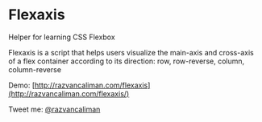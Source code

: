 Flexaxis
===

Helper for learning CSS Flexbox

Flexaxis is a script that helps users visualize the main-axis and cross-axis of a flex container according to its direction: row, row-reverse, column, column-reverse

Demo: [http://razvancaliman.com/flexaxis](http://razvancaliman.com/flexaxis/)

Tweet me: [@razvancaliman](https://twitter.com/razvancaliman)

